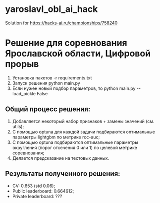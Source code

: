# yaroslavl_obl_ai_hack
Solution for https://hacks-ai.ru/championships/758240

# Решение для соревнования Ярославской области, Цифровой прорыв

1. Установка пакетов -r requirements.txt
2. Запуск решения python main.py
3. Если нужен новый подбор параметров, то python main.py --load_pickle False

## Общий процесс решения:
1. Добавляется некоторый набор признаков + замены значений (см. utils);
2. С помощью optuna для каждой задачи подбираются оптимальные параметры lightgbm по метрике roc-auc;
3. С помощью optuna подбираются оптимальные параметры округления (порог отсечения 0 или 1) по целевой метрике соревнования;
4. Делается предсказание на тестовых данных.

## Результаты полученного решения:
- CV: 0.653 (std 0.06); 
- Public leaderboard: 0.664612;
- Private leaderboard: ???
